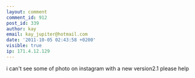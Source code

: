 ```yaml
---
layout: comment
comment_id: 912
post_id: 339
author: kay
email: kay_jupiter@hotmail.com
date: '2011-10-05 02:43:58 +0200'
visible: true
ip: 171.4.12.129
---
```

i can't see some of photo on instagram with a new version2.1
please help
